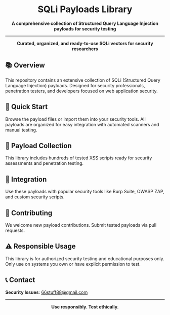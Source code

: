 <div align="center">

# SQLi Payloads Library

**A comprehensive collection of Structured Query Language Injection payloads for security testing**

---

**Curated, organized, and ready-to-use SQLi vectors for security researchers**

</div>

## 📚 Overview

This repository contains an extensive collection of SQLi (Structured Query Language Injection) payloads. Designed for security professionals, penetration testers, and developers focused on web application security.

## 🚀 Quick Start

Browse the payload files or import them into your security tools. All payloads are organized for easy integration with automated scanners and manual testing.

## 📁 Payload Collection

This library includes hundreds of tested XSS scripts ready for security assessments and penetration testing.

## 🔧 Integration

Use these payloads with popular security tools like Burp Suite, OWASP ZAP, and custom security scripts.

## 🤝 Contributing

We welcome new payload contributions. Submit tested payloads via pull requests.

## ⚠️ Responsible Usage

This library is for authorized security testing and educational purposes only. Only use on systems you own or have explicit permission to test.

## 📞 Contact

**Security Issues**: 66stuff88@gmail.com

---

<div align="center">

**Use responsibly. Test ethically.**

</div>
